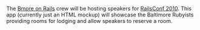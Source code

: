The [Bmore on Rails](http://bmoreonrails.org/) crew will be hosting speakers for [RailsConf 2010](http://railsconf.org).  This app (currently just an HTML mockup) will showcase the Baltimore Rubyists providing rooms for lodging and allow speakers to reserve a room.